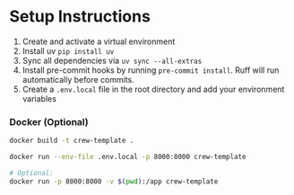 # Setup Instructions
1. Create and activate a virtual environment 
2. Install uv `pip install uv`
3. Sync all dependencies via `uv sync --all-extras`
4. Install pre-commit hooks by running `pre-commit install`. Ruff will run automatically before commits.
5. Create a `.env.local` file in the root directory and add your environment variables

### Docker (Optional)
```bash
docker build -t crew-template .

docker run --env-file .env.local -p 8000:8000 crew-template

# Optional:
docker run -p 8000:8000 -v $(pwd):/app crew-template
```
